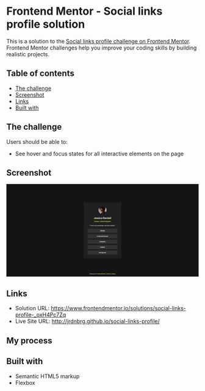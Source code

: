 # Frontend Mentor - Social links profile solution

This is a solution to the [Social links profile challenge on Frontend Mentor](https://www.frontendmentor.io/challenges/social-links-profile-UG32l9m6dQ). Frontend Mentor challenges help you improve your coding skills by building realistic projects. 

## Table of contents

- [The challenge](#the-challenge)
- [Screenshot](#screenshot)
- [Links](#links)
- [Built with](#built-with)

## The challenge

Users should be able to:

- See hover and focus states for all interactive elements on the page

## Screenshot

![](./screenshot.png)

## Links

- Solution URL: https://www.frontendmentor.io/solutions/social-links-profile-_oxH4Pc7Zq
- Live Site URL: http://jrdnbrg.github.io/social-links-profile/

## My process

## Built with

- Semantic HTML5 markup
- Flexbox